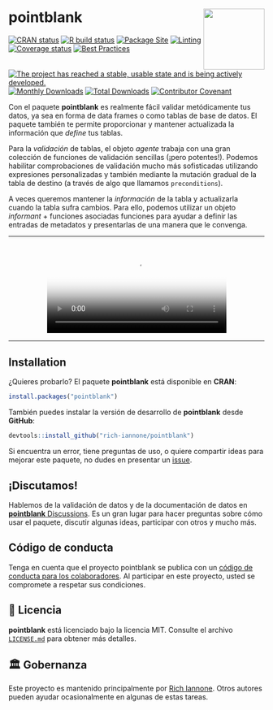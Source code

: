 # pointblank <img src="man/figures/logo.svg" align="right" alt="" width="120" />

<!-- badges: start -->
<a href="https://cran.r-project.org/package=pointblank"><img src="https://www.r-pkg.org/badges/version/pointblank" alt="CRAN status" /></a>
<a href="https://github.com/rich-iannone/pointblank/actions"><img src="https://github.com/rich-iannone/pointblank/workflows/R-CMD-check/badge.svg" alt="R build status" /></a>
<a href="https://github.com/rich-iannone/pointblank/actions"><img src="https://github.com/rich-iannone/pointblank/workflows/pkgdown/badge.svg" alt="Package Site" /></a>
<a href="https://github.com/rich-iannone/pointblank/actions"><img src="https://github.com/rich-iannone/pointblank/workflows/lint/badge.svg" alt="Linting" /></a>
<a href="https://codecov.io/gh/rich-iannone/pointblank?branch=master"><img src="https://codecov.io/gh/rich-iannone/pointblank/branch/master/graph/badge.svg" alt="Coverage status" /></a>
<a href="https://bestpractices.coreinfrastructure.org/projects/4310"><img src="https://bestpractices.coreinfrastructure.org/projects/4310/badge" alt="Best Practices"></a>
<a href="https://www.repostatus.org/#active"><img src="https://www.repostatus.org/badges/latest/active.svg" alt="The project has reached a stable, usable state and is being actively developed." /></a>
<a href="https://CRAN.R-project.org/package=pointblank"><img src="https://cranlogs.r-pkg.org/badges/pointblank" alt="Monthly Downloads"></a>
<a href="https://CRAN.R-project.org/package=pointblank"><img src="https://cranlogs.r-pkg.org/badges/grand-total/pointblank" alt="Total Downloads"></a>
<a href="https://www.contributor-covenant.org/version/2/0/code_of_conduct/"><img src="https://img.shields.io/badge/Contributor%20Covenant-v2.0%20adopted-ff69b4.svg" alt="Contributor Covenant" /></a>
<!-- badges: end -->


Con el paquete **pointblank** es realmente fácil validar metódicamente tus datos, ya sea en forma de data frames o como tablas de base de datos. El paquete también te permite proporcionar y mantener actualizada la información que *define* tus tablas.

Para la *validación* de tablas, el objeto *agente* trabaja con una gran colección de funciones de validación sencillas (¡pero potentes!). Podemos habilitar comprobaciones de validación mucho más sofisticadas utilizando expresiones personalizadas y también mediante la mutación gradual de la tabla de destino (a través de algo que llamamos `preconditions`).

A veces queremos mantener la *información* de la tabla y actualizarla cuando la tabla sufra cambios. Para ello, podemos utilizar un objeto *informant* + funciones asociadas funciones para ayudar a definir las entradas de metadatos y presentarlas de una manera que le convenga.

<hr>
<div style="text-align: center;">
<section id="video">
<div class="videoUiWrapper thumbnail">
<video width="70%" controls="" id="video" poster="img/video.png">
<source src="https://silly-jackson-b3dec8.netlify.app/pointblank_validation.mp4" type="video/mp4">
</video>
</div>
</div>
</section>
<hr>

## Installation

¿Quieres probarlo? El paquete **pointblank** está disponible en **CRAN**:

``` r
install.packages("pointblank")
```

También puedes instalar la versión de desarrollo de **pointblank** desde **GitHub**:

``` r
devtools::install_github("rich-iannone/pointblank")
```

Si encuentra un error, tiene preguntas de uso, o quiere compartir ideas para mejorar este paquete, no dudes en presentar un [issue](https://github.com/rich-iannone/pointblank/issues).

## ¡Discutamos!

Hablemos de la validación de datos y de la documentación de datos en
[**pointblank** Discussions](https://github.com/rich-iannone/pointblank/discussions). Es un gran lugar para hacer preguntas sobre cómo usar el paquete, discutir algunas ideas, participar con otros y mucho más.

## Código de conducta

Tenga en cuenta que el proyecto pointblank se publica con un [código de conducta para los colaboradores](https://www.contributor-covenant.org/version/2/0/code_of_conduct/). Al participar en este proyecto, usted se compromete a respetar sus condiciones.

## 📄 Licencia

**pointblank** está licenciado bajo la licencia MIT.
Consulte el archivo [`LICENSE.md`](LICENSE.md) para obtener más detalles.

## 🏛️ Gobernanza

 Este proyecto es mantenido principalmente por [Rich Iannone](https://www.twitter.com/riannone). Otros autores pueden ayudar ocasionalmente en algunas de estas tareas.
